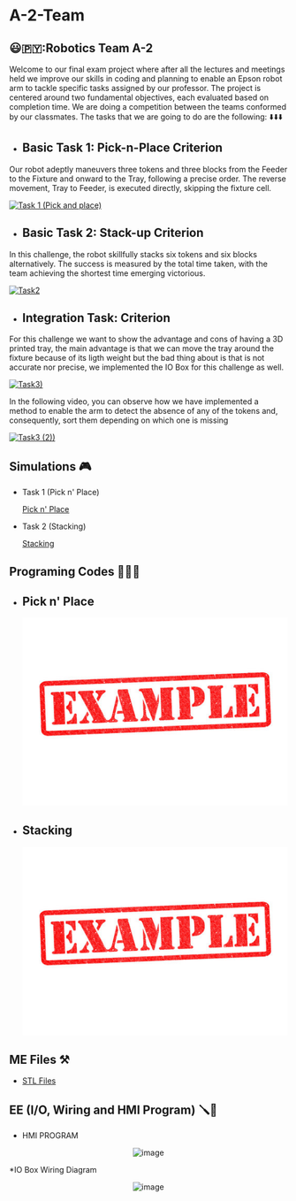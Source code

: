 # A-2-Team
## 😃🇵🇾:Robotics Team A-2
Welcome to our final exam project where after all the lectures and meetings held we improve our skills in coding and planning to enable an Epson robot arm to tackle specific tasks assigned by our professor. 
The project is centered around two fundamental objectives, each evaluated based on completion time. We are doing a competition between the teams conformed by our classmates. The tasks that we are going to do are the following: ⬇️⬇️⬇️

* ## Basic Task 1: Pick-n-Place Criterion
Our robot adeptly maneuvers three tokens and three blocks from the Feeder to the Fixture and onward to the Tray, following a precise order. The reverse movement, Tray to Feeder, is executed directly, skipping the fixture cell.

[![Task 1 (Pick and place)](https://img.youtube.com/vi/mE50_5XhfIsD/0.jpg)](https://youtu.be/mE50_5XhfIs)


* ## Basic Task 2: Stack-up Criterion
In this challenge, the robot skillfully stacks six tokens and six blocks alternatively. The success is measured by the total time taken, with the team achieving the shortest time emerging victorious.

[![Task2](https://img.youtube.com/vi/pTWxLXmQEvM/0.jpg)](https://www.youtube.com/watch?v=pTWxLXmQEvM)

* ## Integration Task: Criterion
For this challenge we want to show the advantage and cons of having a 3D printed tray, the main advantage is that we can move the tray around the fixture because of its ligth weight but the bad thing about is that is not accurate nor precise, we implemented the IO Box for this challenge as well.

[![Task3)](https://img.youtube.com/vi/Ddgq2x1nr8A/0.jpg)](https://www.youtube.com/watch?v=Ddgq2x1nr8A)

In the following video, you can observe how we have implemented a method to enable the arm to detect the absence of any of the tokens and, consequently, sort them depending on which one is missing

[![Task3 (2))](https://img.youtube.com/vi/M23mgL0diwQ/0.jpg)](https://www.youtube.com/watch?v=M23mgL0diwQ)


## Simulations 🎮
* Task 1 (Pick n' Place)


  [Pick n' Place](https://www.youtube.com/watch?v=sVbbRuXEqnc)


 
* Task 2 (Stacking)


  [Stacking](https://www.youtube.com/watch?v=k44DTTMQ_2I)




## Programing Codes 👨🏻‍💻 
* ## Pick n' Place


  ![Example Image](https://github.com/Skylinexs/A-2-Team/blob/main/Example.jpg)



* ## Stacking

  ![Example Image](example.jpg)



## ME Files ⚒️
* [STL Files](https://github.com/Skylinexs/A-2-Team/tree/main/3D%20Files)
## EE (I/O, Wiring and HMI Program) 🪛🔌
* HMI PROGRAM
<p align="center">
  <img src="https://github.com/Skylinexs/A-2-Team/assets/152862499/7e330766-06bc-427e-82fe-484514557a2d" alt="image" width="500" height="300">
</p>
*IO Box Wiring Diagram
<p align="center">
 <img src="https://github.com/Skylinexs/A-2-Team/assets/152862499/b9f763cc-bf91-45b0-b7ab-37c07b5655d5" alt="image" width="500" height="300">
</p> 





